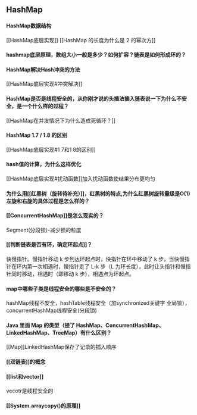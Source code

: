 ## HashMap
#### HashMap数据结构
[[HashMap底层实现]]
[[HashMap 的长度为什么是 2 的幂次方]]
#### hashmap底层原理，数组大小一般是多少？如何扩容？链表是如何形成环的？
####  HashMap解决Hash冲突的方法
[[HashMap底层实现#冲突解决]]
#### HashMap是否是线程安全的，从你刚才说的头插法插入链表说一下为什么不安全，是一个什么样的过程？
[[HashMap在并发情况下为什么造成死循环？]]
#### HashMap 1.7 / 1.8 的区别
[[HashMap底层实现#1 7和1 8的区别]]
#### hash值的计算，为什么这样优化 
[[HashMap底层实现#扰动函数]]加入扰动函数使结果分布更均匀
#### 为什么用[[红黑树（旋转待补充）]]，红黑树的特点,为什么红黑树旋转量级是O(1)左旋和右旋的具体过程是怎么样的？
#### [[ConcurrentHashMap]]是怎么现实的？
Segment(分段锁)-减少锁的粒度

#### [[判断链表是否有环，确定环起点]]？
快慢指针。慢指针移动 k 步到达环起点时，快指针在环中移动了 k 步，当快慢指针在环内第一次相遇时，慢指针走了 L-k 步（L 为环长度），此时让头指针和慢指针同时移动，相遇时（即移动 k 步），相遇点为环起点。

#### map中哪些子类是线程安全的哪些是不安全的？ 
hashMap线程不安全，hashTable线程安全（加synchronized关键字 全局锁），concurrentHashMap线程安全(分段锁)

#### Java 里面 Map 的类型（提了 HashMap、ConcurrentHashMap、LinkedHashMap、TreeMap）有什么区别？
[[Map]]LinkedHashMap保存了记录的插入顺序


####   [[双链表]]的概念 

#### [[list和vector]]
 vecotr是线程安全的
  

#### [[System.arraycopy()的原理]] 






